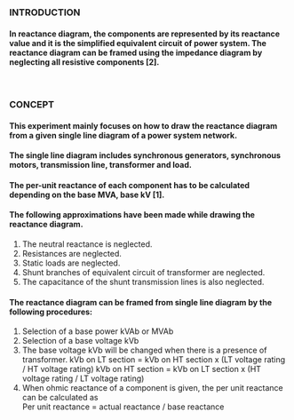 ### INTRODUCTION<br>
#### In reactance diagram, the components are represented by its reactance value and it is the simplified equivalent circuit of power system. The reactance diagram can be framed using the impedance diagram by neglecting all resistive components [2].

<br>

### CONCEPT<br>
#### This experiment mainly focuses on how to draw the reactance diagram from a given single line diagram of a power system network. 
#### The single line diagram includes synchronous generators, synchronous motors, transmission line, transformer and load. 
#### The per-unit reactance of each component has to be calculated depending on the base MVA, base kV [1]. 

#### The following approximations have been made while drawing the reactance diagram.
1. The neutral reactance is neglected.
2. Resistances are neglected.
3. Static loads are neglected.
4. Shunt branches of equivalent circuit of transformer are neglected.
5. The capacitance of the shunt transmission lines is also neglected.

#### The reactance diagram can be framed from single line diagram by the following procedures:
1. Selection of a base power kVAb or MVAb 
2. Selection of a base voltage kVb 
3. The base voltage kVb will be changed when there is a presence of transformer. 
                kVb on LT section = kVb on HT section x (LT voltage rating / HT voltage rating) 
	kVb on HT section = kVb on LT section x (HT voltage rating / LT voltage rating) 
4. When ohmic reactance of a component is given, the per unit reactance can be calculated as  
                 Per unit reactance = actual reactance / base reactance


               

